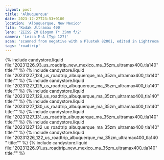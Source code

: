```yaml
---
layout: post
title: 'Albuquerque'
date: 2023-12-27T23:53+0100
location: 'Albuquerque, New Mexico'
film: 'Kodak Ultramax 400'
lens: 'ZEISS ZM Biogon T* 35mm f/2'
camera: 'Leica M-A (Typ 127)'
scan: 'scanned from negative with a Plustek 8200i, edited in Lightroom'
tags: 'roadtrip'
---
```


{% include candystore.liquid file:"20231226_93_us_roadtrip_new_mexico_ma_35zm_ultramax400_tla140" title:"" %}
{% include candystore.liquid file:"20231227_124_us_roadtrip_albuquerque_ma_35zm_ultramax400_tla140" title:"" %}
{% include candystore.liquid file:"20231227_125_us_roadtrip_albuquerque_ma_35zm_ultramax400_tla140" title:"" %}
{% include candystore.liquid file:"20231227_129_us_roadtrip_albuquerque_ma_35zm_ultramax400_tla140" title:"" %}
{% include candystore.liquid file:"20231227_130_us_roadtrip_albuquerque_ma_35zm_ultramax400_tla140" title:"" %}
{% include candystore.liquid file:"20231227_131_us_roadtrip_albuquerque_ma_35zm_ultramax400_tla140" title:"" %}
{% include candystore.liquid file:"20231227_132_us_roadtrip_albuquerque_ma_35zm_ultramax400_tla140" title:"" %}
{% include candystore.liquid file:"20231226_122_us_roadtrip_albuquerque_ma_35zm_ultramax400_tla140" title:"" %}
{% include candystore.liquid file:"20231226_91_us_roadtrip_new_mexico_ma_35zm_ultramax400_tla140" title:"" %}